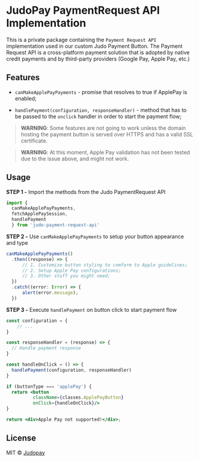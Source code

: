 # JudoPay PaymentRequest API Implementation

This is a private package containing the `Payment Request API` implementation used in our custom Judo Payment Button. The Payment Request API is a cross-platform payment solution that is adopted by native credit payments and by third-party providers (Google Pay, Apple Pay, etc.)

## Features
- `canMakeApplePayPayments` - promise that resolves to true if ApplePay is enabled;

- `handlePayment(configuration, responseHandler)` - method that has to be passed to the `onclick` handler in order to start the payment flow;

> **WARNING**: Some features are not going to work unless the domain hosting the payment button is served over HTTPS and has a valid SSL certificate.

> **WARNING**: At this moment, Apple Pay validation has not been tested due to the issue above, and might not work.

## Usage

**STEP 1 -** Import the methods from the Judo PaymentRequest API
```jsx
import { 
  canMakeApplePayPayments, 
  fetchApplePaySession,
  handlePayment 
  } from 'judo-payment-request-api'
```

**STEP 2 -** Use `canMakeApplePayPayments` to setup your button appearance and type
```jsx
canMakeApplePayPayments()
  .then((response) => {
      // 1. Customize button styling to comform to Apple guidelines;
      // 2. Setup Apple Pay configurations;
      // 3. Other stuff you might need;
  })
  .catch((error: Error) => {
      alert(error.message);
  })
```

**STEP 3 -** Execute `handlePayment` on button click to start payment flow
```jsx
const configuration = {
    // ...
}

const responseHandler = (response) => {
  // Handle payment response
}

const handleOnClick = () => {
  handlePayment(configuration, responseHandler)
}

if (buttonType === 'applePay') {
  return <button 
          className={classes.ApplePayButton} 
          onClick={handleOnClick}/>
}

return <div>Apple Pay not supported!</div>;
```

## License

MIT © [Judopay](https://github.com/Judopay)
